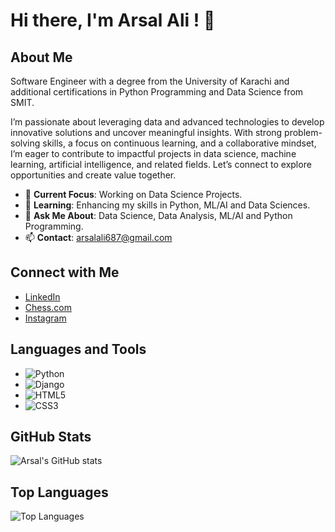 # Hi there, I'm Arsal Ali ! 👋

## About Me

Software Engineer with a degree from the University of Karachi and additional certifications in Python Programming and Data Science from SMIT.

I’m passionate about leveraging data and advanced technologies to develop innovative solutions and uncover meaningful insights. With strong problem-solving skills, a focus on continuous learning, and a collaborative mindset, I’m eager to contribute to impactful projects in data science, machine learning, artificial intelligence, and related fields. Let’s connect to explore opportunities and create value together.

- 🔭 **Current Focus**: Working on Data Science Projects.
- 🌱 **Learning**: Enhancing my skills in Python, ML/AI and Data Sciences.
- 💬 **Ask Me About**: Data Science, Data Analysis, ML/AI and Python Programming.
- 📫 **Contact**: arsalali687@gmail.com

## Connect with Me

- [LinkedIn](https://www.linkedin.com/in/arsal-ali-311b99221)
- [Chess.com](https://www.chess.com/member/arsalali420)
- [Instagram](https://www.instagram.com/arsalali420/)

## Languages and Tools

- ![Python](https://img.shields.io/badge/-Python-3776AB?style=flat-square&logo=python&logoColor=white)
- ![Django](https://img.shields.io/badge/-Django-092E20?style=flat-square&logo=django&logoColor=white)
- ![HTML5](https://img.shields.io/badge/-HTML5-E34F26?style=flat-square&logo=html5&logoColor=white)
- ![CSS3](https://img.shields.io/badge/-CSS3-1572B6?style=flat-square&logo=css3&logoColor=white)

## GitHub Stats

![Arsal's GitHub stats](https://github-readme-stats.vercel.app/api?username=ArsalAli786&show_icons=true&theme=radical)

## Top Languages

![Top Languages](https://github-readme-stats.vercel.app/api/top-langs/?username=ArsalAli786&layout=compact&theme=radical)
